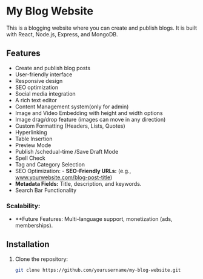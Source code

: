 # My Blog Website

This is a blogging website where you can create and publish blogs. It is built with React, Node.js, Express, and MongoDB.

## Features
- Create and publish blog posts
- User-friendly interface
- Responsive design
- SEO optimization
- Social media integration
- A rich text editor
- Content Management system(only for admin)
- Image and Video Embedding with height and width options
- Image drag/drop feature (images can move in any direction)
- Custom Formatting (Headers, Lists, Quotes)
- Hyperlinking
- Table Insertion
- Preview Mode
- Publish /schedual-time /Save Draft Mode
- Spell Check
- Tag and Category Selection
- SEO Optimization: - **SEO-Friendly URLs:** (e.g., www.yourwebsite.com/blog-post-title)
- **Metadata Fields:** Title, description, and keywords. 
- Search Bar Functionality
  
 ### Scalability: 
 - **Future Features: Multi-language support, monetization (ads, memberships). 

## Installation
1. Clone the repository:
   ```bash
   git clone https://github.com/yourusername/my-blog-website.git

